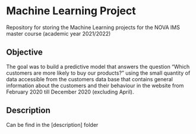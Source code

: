 # Machine Learning Project 
Repository for storing the Machine Learning projects for the NOVA IMS master course (academic year 2021/2022)

## Objective
The goal was to build a predictive model that answers the question “Which customers
are more likely to buy our products?” using the small quantity of data accessible
from the customers data base that contains general information about the customers
and their behaviour in the website from February 2020 till December 2020 (excluding
April).

## Description
Can be find in the [description] folder
